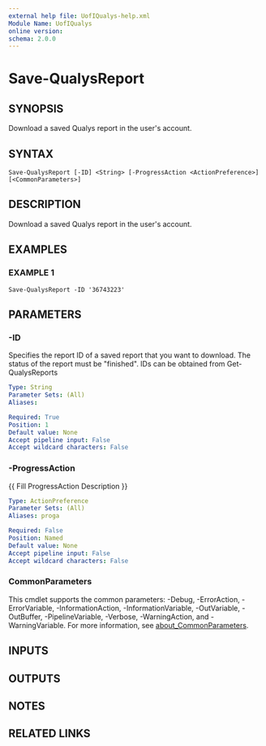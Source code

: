 ```yaml
---
external help file: UofIQualys-help.xml
Module Name: UofIQualys
online version:
schema: 2.0.0
---
```


# Save-QualysReport

## SYNOPSIS
Download a saved Qualys report in the user's account.

## SYNTAX

```
Save-QualysReport [-ID] <String> [-ProgressAction <ActionPreference>] [<CommonParameters>]
```

## DESCRIPTION
Download a saved Qualys report in the user's account.

## EXAMPLES

### EXAMPLE 1
```
Save-QualysReport -ID '36743223'
```

## PARAMETERS

### -ID
Specifies the report ID of a saved report that you want to download.
The status of the report must be "finished".
IDs can be obtained from Get-QualysReports

```yaml
Type: String
Parameter Sets: (All)
Aliases:

Required: True
Position: 1
Default value: None
Accept pipeline input: False
Accept wildcard characters: False
```

### -ProgressAction
{{ Fill ProgressAction Description }}

```yaml
Type: ActionPreference
Parameter Sets: (All)
Aliases: proga

Required: False
Position: Named
Default value: None
Accept pipeline input: False
Accept wildcard characters: False
```

### CommonParameters
This cmdlet supports the common parameters: -Debug, -ErrorAction, -ErrorVariable, -InformationAction, -InformationVariable, -OutVariable, -OutBuffer, -PipelineVariable, -Verbose, -WarningAction, and -WarningVariable. For more information, see [about_CommonParameters](http://go.microsoft.com/fwlink/?LinkID=113216).

## INPUTS

## OUTPUTS

## NOTES

## RELATED LINKS
